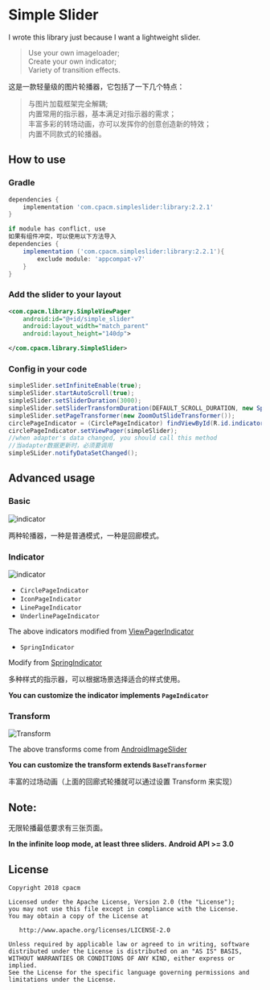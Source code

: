# Simple Slider

I wrote this library just because I want a lightweight slider.
>Use your own imageloader;  
>Create your own indicator;  
>Variety of transition effects.

这是一款轻量级的图片轮播器，它包括了一下几个特点：

>与图片加载框架完全解耦;  
>内置常用的指示器，基本满足对指示器的需求；  
>丰富多彩的转场动画，亦可以发挥你的创意创造新的特效；  
>内置不同款式的轮播器。

 
## How to use

### Gradle

```groovy
dependencies {
    implementation 'com.cpacm.simpleslider:library:2.2.1'
}

if module has conflict, use
如果有组件冲突，可以使用以下方法导入
dependencies {
    implementation ('com.cpacm.simpleslider:library:2.2.1'){
        exclude module: 'appcompat-v7'
    }
}

```

### Add the slider to your layout
```xml
<com.cpacm.library.SimpleViewPager
    android:id="@+id/simple_slider"
    android:layout_width="match_parent"
    android:layout_height="140dp">

</com.cpacm.library.SimpleSlider>
```

### Config in your code

```java
simpleSlider.setInfiniteEnable(true);
simpleSlider.startAutoScroll(true);
simpleSlider.setSliderDuration(3000);
simpleSlider.setSliderTransformDuration(DEFAULT_SCROLL_DURATION, new SpringInterpolator());
simpleSlider.setPageTransformer(new ZoomOutSlideTransformer());
circlePageIndicator = (CirclePageIndicator) findViewById(R.id.indicator);
circlePageIndicator.setViewPager(simpleSlider);
//when adapter's data changed, you should call this method
//当adapter数据更新时，必须要调用
simpleSLider.notifyDataSetChanged();

```

## Advanced usage

### Basic
![indicator](https://raw.githubusercontent.com/cpacm/SimpleSlider/develop/pic/BasicSlider.gif)

两种轮播器，一种是普通模式，一种是回廊模式。

### Indicator

![indicator](https://raw.githubusercontent.com/cpacm/SimpleSlider/develop/pic/IndicatorSlider.gif)

- `CirclePageIndicator`
- `IconPageIndicator`
- `LinePageIndicator`
- `UnderlinePageIndicator`

The above indicators modified from [ViewPagerIndicator](https://github.com/JakeWharton/ViewPagerIndicator)

- `SpringIndicator`

Modify from [SpringIndicator](https://github.com/chenupt/SpringIndicator)

多种样式的指示器，可以根据场景选择适合的样式使用。

**You can customize the indicator implements `PageIndicator`**

### Transform
![Transform](https://raw.githubusercontent.com/cpacm/SimpleSlider/develop/pic/TransformSlider.gif)

The above transforms come from [AndroidImageSlider](https://github.com/daimajia/AndroidImageSlider) 

**You can customize the transform extends `BaseTransformer`**

丰富的过场动画（上面的回廊式轮播就可以通过设置 Transform 来实现）

## **Note:**
无限轮播最低要求有三张页面。

**In the infinite loop mode, at least three sliders.**
**Android API >= 3.0**

License
---

    Copyright 2018 cpacm

    Licensed under the Apache License, Version 2.0 (the "License");
    you may not use this file except in compliance with the License.
    You may obtain a copy of the License at

       http://www.apache.org/licenses/LICENSE-2.0

    Unless required by applicable law or agreed to in writing, software
    distributed under the License is distributed on an "AS IS" BASIS,
    WITHOUT WARRANTIES OR CONDITIONS OF ANY KIND, either express or implied.
    See the License for the specific language governing permissions and
    limitations under the License.
